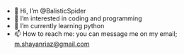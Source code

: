 - 👋 Hi, I’m @BalisticSpider
- 👀 I’m interested in coding and programming
- 🌱 I’m currently learning python
- 📫 How to reach me: you can message me on my email; m.shayanriaz@gmail.com 
